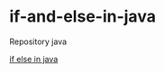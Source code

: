 # if-and-else-in-java
Repository java

[if else in java](https://www.flowerbrackets.com/if-else-java/)
